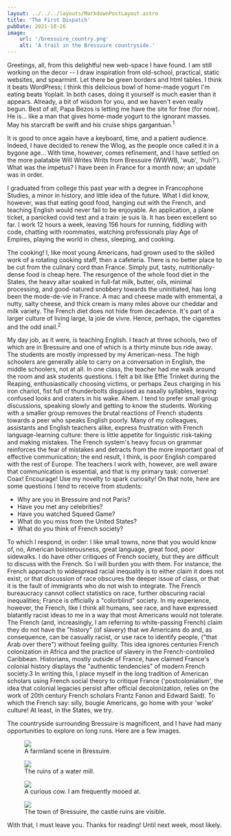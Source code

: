 ```yaml
---
layout: ../../../layouts/MarkdownPostLayout.astro
title: 'The First Dispatch'
pubDate: 2021-10-26
image:
    url: '/bressuire_country.png' 
    alt: 'A trail in the Bressuire countryside.'
---
```


 Greetings, all, from this delightful new web-space I have found. I am still working on the decor -- I draw inspiration from old-school, practical, static websites, and spearmint. Let there be green borders and html tables. I think it beats WordPress; I think this delicious bowl of home-made yogurt I'm eating beats Yoplait. In both cases, doing it yourself is much easier than it appears. Already, a bit of wisdom for you, and we haven't even really begun. Best of all, Papa Bezos is letting me have the site for free (for now). He is... like a man that gives home-made yogurt to the ignorant masses. May his starcraft be swift and his cruise ships gargantuan.<sup>1</sup>

It is good to once again have a keyboard, time, and a patient audience. Indeed, I have decided to renew the Wlog, as the people once called it in a bygone age... With time, however, comes refinement, and I have settled on the more palatable Will Writes Writs from Bressuire (WWWB, 'wub', 'huh?'). What was the impetus? I have been in France for a month now; an update was in order.

I graduated from college this past year with a degree in Francophone Studies, a minor in history, and little idea of the future. What I did know, however, was that eating good food, hanging out with the French, and teaching English would never fail to be enjoyable. An application, a plane ticket, a panicked covid test and a train: je suis là. It has been excellent so far. I work 12 hours a week, leaving 156 hours for running, fiddling with code, chatting with roommates, watching professionals play Age of Empires, playing the world in chess, sleeping, and cooking.

The cooking! I, like most young Americans, had grown used to the skilled work of a rotating cooking staff, then a cafeteria. There is no better place to be cut from the culinary cord than France. Simply put, tasty, nutritionally-dense food is cheap here. The resurgence of the whole food diet in the States, the heavy altar soaked in full-fat milk, butter, oils, minimal processing, and good-natured snobbery towards the uninitiated, has long been the mode-de-vie in France. A mac and cheese made with emmental, a nutty, salty cheese, and thick cream is many miles above our cheddar and milk variety. The French diet does not hide from decadence. It's part of a larger culture of living large, la joie de vivre. Hence, perhaps, the cigarettes and the odd snail.<sup>2</sup> 

My day job, as it were, is teaching English. I teach at three schools, two of which are in Bressuire and one of which is a thirty minute bus ride away. The students are mostly impressed by my American-ness. The high schoolers are generally able to carry on a conversation in English, the middle schoolers, not at all. In one class, the teacher had me walk around the room and ask students questions. I felt a bit like Effie Trinket during the Reaping, enthusiastically choosing victims, or perhaps Zeus charging in his iron chariot, fist full of thunderbolts disguised as nasally syllables, leaving confused looks and craters in his wake. Ahem. I tend to prefer small group discussions, speaking slowly and getting to know the students. Working with a smaller group removes the brutal reactions of French students towards a peer who speaks English poorly. Many of my colleagues, assistants and English teachers alike, express frustration with French language-learning culture: there is little appetite for linguistic risk-taking and making mistakes. The French system's heavy focus on grammar reinforces the fear of mistakes and detracts from the more important goal of effective communication; the end result, I think, is poor English compared with the rest of Europe. The teachers I work with, however, are well aware that communication is essential, and that is my primary task: converse! Coax! Encourage! Use my novelty to spark curiosity! On that note, here are some questions I tend to receive from students:

- Why are you in Bressuire and not Paris?
- Have you met any celebrities?
- Have you watched Squeed Game?
- What do you miss from the United States?
- What do you think of French society?

To which I respond, in order: I like small towns, none that you would know of, no, American boisterousness, great language, great food, poor sidewalks. I do have other critiques of French society, but they are difficult to discuss with the French. So I will burden you with them. For instance, the French approach to widespread racial inequality is to either claim it does not exist, or that discussion of race obscures the deeper issue of class, or that it is the fault of immigrants who do not wish to integrate. The French bureaucracy cannot collect statistics on race, further obscuring racial inequalities; France is officially a "colorblind" society. In my experience, however, the French, like I think all humans, see race, and have expressed blatantly racist ideas to me in a way that most Americans would not tolerate. The French (and, increasingly, I am referring to white-passing French) claim they do not have the "history" (of slavery) that we Americans do and, as consequence, can be casually racist, or use race to identify people, ("that Arab over there") without feeling guilty. This idea ignores centuries French colonization in Africa and the practice of slavery in the French-controlled Caribbean. Historians, mostly outside of France, have claimed France's colonial history displays the "authentic tendencies" of modern French society.3 In writing this, I place myself in the long tradition of American scholars using French social theory to critique France ('postcolonialism', the idea that colonial legacies persist after official decolonization, relies on the work of 20th century French scholars Frantz Fanon and Edward Said). To which the French say: silly, bougie Americans, go home with your 'woke' culture! At least, in the States, we try.

The countryside surrounding Bressuire is magnificent, and I have had many opportunities to explore on long runs. Here are a few images.

<figure>
    <img src="/bressuire_field.jpg"/>
    <figcaption> A farmland scene in Bressuire.</figcaption>
</figure>
<figure>
    <img src="/bressuire_moulin.jpg"/>
    <figcaption>The ruins of a water mill.</figcaption>
</figure>
<figure>
    <img src="/bressuire_cow.jpg"/>
    <figcaption>A curious cow. I am frequently mooed at.</figcaption>
</figure>
<figure>
    <img src="/bressuire_town.jpg"/>
    <figcaption>The town of Bressuire, the castle ruins are visible.</figcaption>
</figure>

With that, I must leave you. Thanks for reading! Until next week, most likely. 
